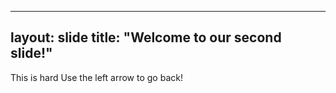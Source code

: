 
---
layout: slide
title: "Welcome to our second slide!"
---
This is hard
Use the left arrow to go back!
